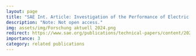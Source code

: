 ```yaml
---
layout: page
title: "SAE Int. Article: Investigation of the Performance of Electric Bicycles in Interaction with Cyclists’ Driving Behaviour in Driving Cycles on a Chassis Dynamometer"
description: "Note: Not open access."
img: assets/img/Forschung aktuell 2024.png
redirect: https://www.sae.org/publications/technical-papers/content/2023-01-1816/
importance: 3
category: related publications
---
```


